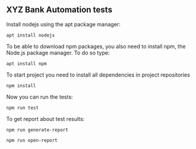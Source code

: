 <h2>XYZ Bank Automation tests</h2>

Install nodejs using the apt package manager:
```
apt install nodejs
```
To be able to download npm packages, you also need to install npm, the Node.js package manager. To do so type:
```
apt install npm
```
To start project you need to install all dependencies in project repositories
```
npm install
```

Now you can run the tests:
```
npm run test
```

To get report about test results:
```
npm run generate-report

npm run open-report
```
